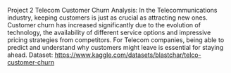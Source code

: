 Project 2
Telecom Customer Churn Analysis:
In the Telecommunications industry, keeping customers is just as crucial as
attracting new ones. Customer churn has increased significantly due to the
evolution of technology, the availability of different service options and impressive
pricing strategies from competitors. For Telecom companies, being able to predict
and understand why customers might leave is essential for staying ahead.
Dataset: https://www.kaggle.com/datasets/blastchar/telco-customer-churn
